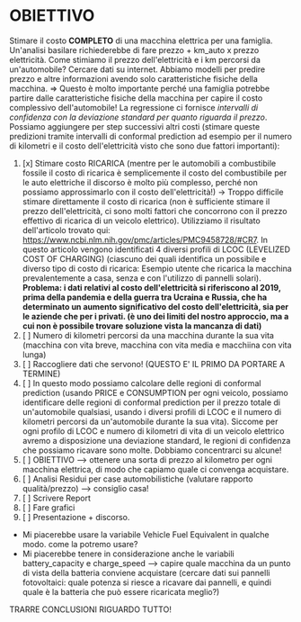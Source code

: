 # OBIETTIVO
Stimare il costo **COMPLETO** di una macchina elettrica per una famiglia. Un'analisi basilare richiederebbe di fare prezzo + km_auto x prezzo elettricità. Come stimiamo il prezzo dell'elettricità e i km percorsi da un'automobile? Cercare dati su internet.
Abbiamo modelli per predire prezzo e altre informazioni avendo solo caratteristiche fisiche della macchina. => Questo è molto importante perché una famiglia potrebbe partire dalle caratteristiche fisiche della macchina per capire il costo complessivo dell'automobile!
La regressione ci fornisce _intervalli di confidenza con la deviazione standard per quanto riguarda il prezzo_.
Possiamo aggiungere per step successivi altri costi (stimare queste predizioni tramite intervalli di conformal prediction ad esempio per il numero di kilometri e il costo dell'elettricità visto che sono due fattori importanti):
1. [x] Stimare costo RICARICA (mentre per le automobili a combustibile fossile il costo di ricarica è semplicemente il costo del combustibile per le auto elettriche il discorso è molto più complesso, perché non possiamo approssimarlo con il costo dell'elettricità!) -> Troppo difficile stimare direttamente il costo di ricarica (non è sufficiente stimare il prezzo dell'elettricità, ci sono molti fattori che concorrono con il prezzo effettivo di ricarica di un veicolo elettrico). Utilizziamo il risultato dell'articolo trovato qui: https://www.ncbi.nlm.nih.gov/pmc/articles/PMC9458728/#CR7. In questo articolo vengono identificati 4 diversi profili di LCOC (LEVELIZED COST OF CHARGING) (ciascuno dei quali identifica un possibile e diverso tipo di costo di ricarica: Esempio utente che ricarica la macchina prevalentemente a casa, senza e con l'utilizzo di pannelli solari). **Problema: i dati relativi al costo dell'elettricità si riferiscono al 2019, prima della pandemia e della guerra tra Ucraina e Russia, che ha determinato un aumento significativo del costo dell'elettricità, sia per le aziende che per i privati. (è uno dei limiti del nostro approccio, ma a cui non è possibile trovare soluzione vista la mancanza di dati)**
2. [ ] Numero di kilometri percorsi da una macchina durante la sua vita (macchina con vita breve, macchina con vita media e macchiina con vita lunga)
3. [ ] Raccogliere dati che servono! (QUESTO E' IL PRIMO DA PORTARE A TERMINE)
4. [ ] In questo modo possiamo calcolare delle regioni di conformal prediction (usando PRICE e CONSUMPTION per ogni veicolo, possiamo identificare delle regioni di conformal prediction per il prezzo totale di un'automobile qualsiasi, usando i diversi profili di LCOC e il numero di kilometri percorsi da un'automobile durante la sua vita). Siccome per ogni profilo di LCOC e numero di kilometri di vita di un veicolo elettrico avremo a disposizione una deviazione standard, le regioni di confidenza che possiamo ricavare sono molte. Dobbiamo concentrarci su alcune! 
5. [ ] OBIETTIVO --> ottenere una sorta di prezzo al kilometro per ogni macchina elettrica, di modo che capiamo quale ci convenga acquistare. 
6. [ ] Analisi Residui per case automobilistiche (valutare rapporto qualità/prezzo) --> consiglio casa!
7. [ ] Scrivere Report
8. [ ] Fare grafici
9. [ ] Presentazione + discorso.


- Mi piacerebbe usare la variabile Vehicle Fuel Equivalent in qualche modo. come la potremo usare?
-  Mi piacerebbe tenere in considerazione anche le variabili battery_capacity e charge_speed --> capire quale macchina da un punto di vista della batteria conviene acquistare (cercare dati sui pannelli fotovoltaici: quale potenza si riesce a ricavare dai pannelli, e quindi quale è la batteria che può essere ricaricata meglio?)

TRARRE CONCLUSIONI RIGUARDO TUTTO!
